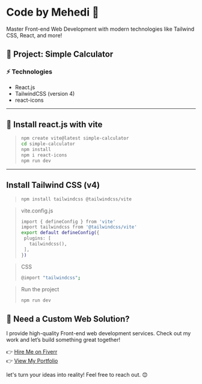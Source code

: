 # Code by Mehedi 🚀

Master Front-end Web Development with modern technologies like Tailwind CSS, React, and more!

## 📌 Project: Simple Calculator

### ⚡ Technologies

- React.js
- TailwindCSS (version 4)
- react-icons

---

## 🚀 Install react.js with vite

> ```bash
> npm create vite@latest simple-calculator
> cd simple-calculator
> npm install
> npm i react-icons
> npm run dev
> ```

---

## Install Tailwind CSS (v4)

> ```bash
> npm install tailwindcss @tailwindcss/vite
> ```

> vite.config.js
>
> ```bash
> import { defineConfig } from 'vite'
> import tailwindcss from '@tailwindcss/vite'
> export default defineConfig({
>  plugins: [
>    tailwindcss(),
>  ],
> })
> ```

> CSS
>
> ```bash
> @import "tailwindcss";
> ```

> Run the project
>
> ```bash
> npm run dev
> ```

## 🌟 Need a Custom Web Solution?

I provide high-quality Front-end web development services. Check out my work and let’s build something great together!

👉 [Hire Me on Fiverr](https://www.fiverr.com/sellers/mdmehediweb/edit)  
👉 [View My Portfolio](https://mdmehedihasan.vercel.app/)

let's turn your ideas into reality! Feel free to reach out. 😊